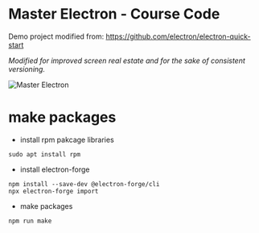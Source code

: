 # Master Electron - Course Code

Demo project modified from: https://github.com/electron/electron-quick-start

*Modified for improved screen real estate and for the sake of consistent versioning.*

![Master Electron](https://raw.githubusercontent.com/stackacademytv/master-electron/master/splash.png)


# make packages

- install rpm pakcage libraries

```
sudo apt install rpm
```
- install electron-forge


```
npm install --save-dev @electron-forge/cli
npx electron-forge import 
```

- make packages

```
npm run make

```

